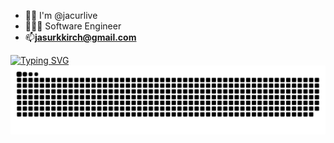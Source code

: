- 👋🏻 I'm @jacurlive
- 👨🏻‍💻 Software Engineer
- 📫**jasurkkirch@gmail.com**

<!-- <p align="left"> <img src="https://komarev.com/ghpvc/?username=kkirchh&label=Profile%20views&color=0e75b6&style=flat" alt="kkirchh" /> </p> -->

[![Typing SVG](https://readme-typing-svg.herokuapp.com?color=%2336BCF7&lines=Computer+science+student)](https://git.io/typing-svg)
<picture>
  <source media="(prefers-color-scheme: dark)" srcset="https://raw.githubusercontent.com/platane/snk/output/github-contribution-grid-snake.svg" />
  <source media="(prefers-color-scheme: light)" srcset="https://raw.githubusercontent.com/platane/snk/output/github-contribution-grid-snake.svg" />
  <img alt="github-snake" src="https://raw.githubusercontent.com/platane/snk/output/github-contribution-grid-snake.svg" />
</picture>
